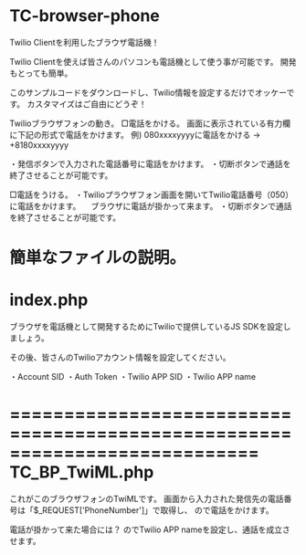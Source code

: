 TC-browser-phone
================
Twilio Clientを利用したブラウザ電話機！

Twilio Clientを使えば皆さんのパソコンも電話機として使う事が可能です。
開発もとっても簡単。

このサンプルコードをダウンロードし、Twilio情報を設定するだけでオッケーです。
カスタマイズはご自由にどうぞ！

Twilioブラウザフォンの動き。
□電話をかける。
画面に表示されている有力欄に下記の形式で電話をかけます。
例) 080xxxxyyyyに電話をかける → +8180xxxxyyyy

・発信ボタンで入力された電話番号に電話をかけます。
・切断ボタンで通話を終了させることが可能です。

□電話をうける。
・Twilioプラウザフォン画面を開いてTwilio電話番号（050）に電話をかけます。
　ブラウザに電話が掛かって来ます。
・切断ボタンで通話を終了させることが可能です。

簡単なファイルの説明。
===========================================================================
index.php
===========================================================================
ブラウザを電話機として開発するためにTwilioで提供しているJS SDKを設定しましょう。
<script type="text/javascript" src="//static.twilio.com/libs/twiliojs/1.1/twilio.min.js"></script>

その後、皆さんのTwilioアカウント情報を設定してください。

・Account SID
・Auth Token
・Twilio APP SID
・Twilio APP name

===========================================================================
TC_BP_TwiML.php
===========================================================================
これがこのブラウザフォンのTwiMLです。
画面から入力された発信先の電話番号は「$_REQUEST['PhoneNumber']」で取得し、
<Dial>の<Number>で電話をかけます。

電話が掛かって来た場合には？
<Dial>の<Client>でTwilio APP nameを設定し、通話を成立させます。
